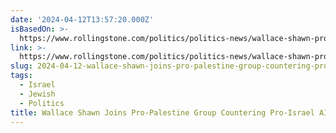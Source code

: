 ```yaml
---
date: '2024-04-12T13:57:20.000Z'
isBasedOn: >-
  https://www.rollingstone.com/politics/politics-news/wallace-shawn-pro-palestine-group-countering-aipac-1235002044/
link: >-
  https://www.rollingstone.com/politics/politics-news/wallace-shawn-pro-palestine-group-countering-aipac-1235002044/
slug: 2024-04-12-wallace-shawn-joins-pro-palestine-group-countering-pro-israel-aipac
tags:
  - Israel
  - Jewish
  - Politics
title: Wallace Shawn Joins Pro-Palestine Group Countering Pro-Israel AIPAC
---
```


